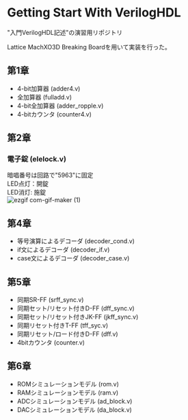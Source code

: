 # Getting Start With VerilogHDL
"入門VerilogHDL記述"の演習用リポジトリ<br>

Lattice MachXO3D Breaking Boardを用いて実装を行った。<br>

## 第1章
- 4-bit加算器 (adder4.v)<br>
- 全加算器 (fulladd.v)<br>
- 4-bit全加算器 (adder_ropple.v)<br>
- 4-bitカウンタ (counter4.v)<br>
## 第2章
### 電子錠 (elelock.v)<br>
暗唱番号は回路で"5963"に固定<br>
LED点灯：開錠<br>
LED消灯: 施錠<br>
![ezgif com-gif-maker (1)](https://user-images.githubusercontent.com/74296872/195470252-a4ecb009-b716-4882-bf28-3a325552aa3e.gif)

## 第4章
- 等号演算によるデコーダ (decoder_cond.v)<br>
- if文によるデコーダ (decoder_if.v)<br>
- case文によるデコーダ (decoder_case.v)<br>
## 第5章
- 同期SR-FF (srff_sync.v)<br>
- 同期セット/リセット付きD-FF (dff_sync.v)<br>
- 同期セット/リセット付きJK-FF (jkff_sync.v)<br>
- 同期リセット付きT-FF (tff_syc.v)<br>
- 同期リセット/ロード付きD-FF (dff.v)<br>
- 4bitカウンタ (counter.v)<br>
## 第6章
- ROMシミュレーションモデル (rom.v)<br>
- RAMシミュレーションモデル (ram.v)<br>
- ADCシミュレーションモデル (ad_block.v)<br>
- DACシミュレーションモデル (da_block.v)<br>
